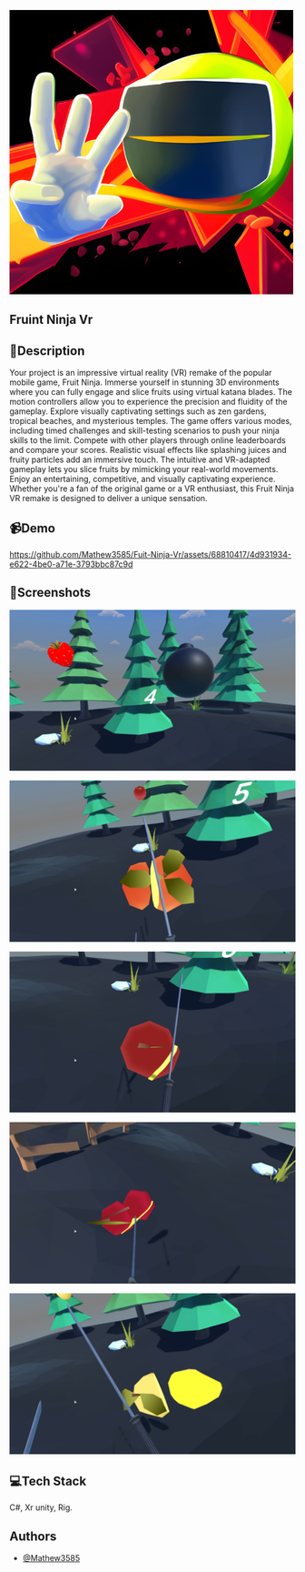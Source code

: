 
![Logo](https://github.com/Mathew3585/Fuit-Ninja-Vr/blob/main/ReadMe/Logo.png?raw=true)


## Fruint Ninja Vr



## 📜Description

Your project is an impressive virtual reality (VR) remake of the popular mobile game, Fruit Ninja. Immerse yourself in stunning 3D environments where you can fully engage and slice fruits using virtual katana blades. The motion controllers allow you to experience the precision and fluidity of the gameplay. Explore visually captivating settings such as zen gardens, tropical beaches, and mysterious temples. The game offers various modes, including timed challenges and skill-testing scenarios to push your ninja skills to the limit. Compete with other players through online leaderboards and compare your scores. Realistic visual effects like splashing juices and fruity particles add an immersive touch. The intuitive and VR-adapted gameplay lets you slice fruits by mimicking your real-world movements. Enjoy an entertaining, competitive, and visually captivating experience. Whether you're a fan of the original game or a VR enthusiast, this Fruit Ninja VR remake is designed to deliver a unique sensation.
## 📹Demo



https://github.com/Mathew3585/Fuit-Ninja-Vr/assets/68810417/4d931934-e622-4be0-a71e-3793bbc87c9d



## 📸Screenshots

![Idle Screen](https://github.com/Mathew3585/Fuit-Ninja-Vr/blob/main/ReadMe/2023-05-18%2014-16-45.00_00_57_14.Still001.png?raw=true)

![Menu](https://github.com/Mathew3585/Fuit-Ninja-Vr/blob/main/ReadMe/2023-05-18%2014-16-45.00_01_00_39.Still002.png?raw=true)

![g1](https://github.com/Mathew3585/Fuit-Ninja-Vr/blob/main/ReadMe/2023-05-18%2014-16-45.00_01_01_45.Still003.png?raw=true)

![g2](https://github.com/Mathew3585/Fuit-Ninja-Vr/blob/main/ReadMe/2023-05-18%2014-16-45.00_01_47_55.Still004.png?raw=true)

![g3](https://github.com/Mathew3585/Fuit-Ninja-Vr/blob/main/ReadMe/2023-05-18%2014-16-45.00_01_49_10.Still005.png?raw=true)

## 💻Tech Stack

C#, Xr unity, Rig.

## Authors

- [@Mathew3585](https://www.github.com/Mathew3585)

